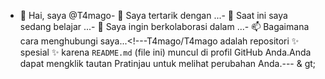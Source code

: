 - 👋 Hai, saya @T4mago- 👀 Saya tertarik dengan ...- 🌱 Saat ini saya sedang belajar ...- 💞️ Saya ingin berkolaborasi dalam ...- 📫 Bagaimana cara menghubungi saya...<!---T4mago/T4mago adalah repositori ✨ spesial ✨ karena `README.md` (file ini) muncul di profil GitHub Anda.Anda dapat mengklik tautan Pratinjau untuk melihat perubahan Anda.--- & gt;
